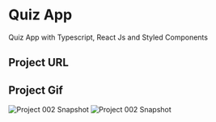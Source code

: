 # Quiz App

Quiz App with Typescript, React Js and Styled Components

## Project URL

## Project Gif

![Project 002  Snapshot](quiz-app-1.gif)
![Project 002  Snapshot](quiz-app.gif)

